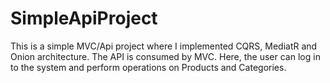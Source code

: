 # SimpleApiProject
This is a simple MVC/Api project where I implemented CQRS, MediatR and Onion architecture. The API is consumed by MVC. Here, the user can log in to the system and perform operations on Products and Categories.

